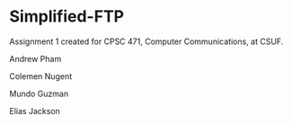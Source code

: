 # Simplified-FTP

Assignment 1 created for CPSC 471, Computer Communications, at CSUF.

Andrew Pham

Colemen Nugent

Mundo Guzman

Elias Jackson
